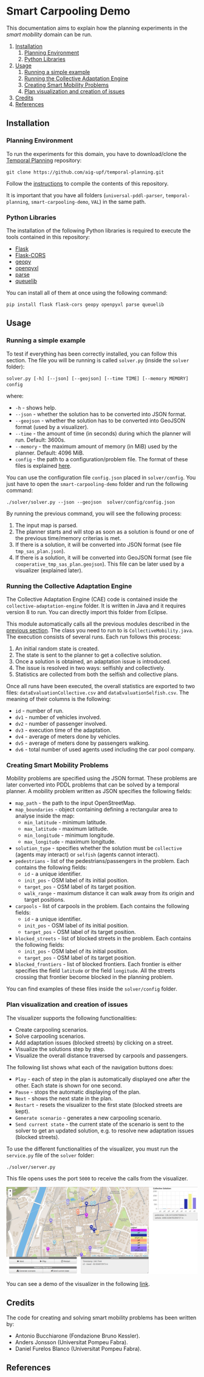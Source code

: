 # Smart Carpooling Demo

This documentation aims to explain how the planning experiments in the *smart mobility* domain can be run.

1. [Installation](#installation)
	1. [Planning Environment](#planning-environment)
	1. [Python Libraries](#python-libraries)
1. [Usage](#usage)
	1. [Running a simple example](#run-default-example)
	1. [Running the Collective Adaptation Engine](#run-cae)
	1. [Creating Smart Mobility Problems](#create-sm-problems)
	1. [Plan visualization and creation of issues](#visualization-and-issue-creation)
1. [Credits](#credits)
1. [References](#references)

## <a name="installation"></a>Installation

### <a name="planning-environment"></a>Planning Environment

To run the experiments for this domain, you have to download/clone the [Temporal Planning](https://github.com/aig-upf/temporal-planning) repository:

```
git clone https://github.com/aig-upf/temporal-planning.git
```

Follow the [instructions](https://github.com/aig-upf/temporal-planning/blob/master/README.md) to compile the contents of this repository.

It is important that you have all folders (`universal-pddl-parser`, `temporal-planning`, `smart-carpooling-demo`, `VAL`) in the same path.

### <a name="python-libs-installation"></a>Python Libraries

The installation of the following Python libraries is required to execute the tools contained in this repository:

* [Flask](http://flask.pocoo.org/docs/0.12/quickstart/)
* [Flask-CORS](https://flask-cors.readthedocs.io/en/latest/)
* [geopy](https://pypi.python.org/pypi/geopy)
* [openpyxl](http://openpyxl.readthedocs.io/en/default/)
* [parse](https://pypi.python.org/pypi/parse)
* [queuelib](https://pypi.python.org/pypi/queuelib)

You can install all of them at once using the following command:
```
pip install flask flask-cors geopy openpyxl parse queuelib
```

## <a name="usage"></a>Usage

### <a name="run-default-example"></a>Running a simple example

To test if everything has been correctly installed, you can follow this section. The file you will be running is called `solver.py` (inside the `solver` folder):

```
solver.py [-h] [--json] [--geojson] [--time TIME] [--memory MEMORY] config
```

where:

* `-h` - shows help.
* `--json` - whether the solution has to be converted into JSON format.
* `--geojson` - whether the solution has to be converted into GeoJSON format (used by a visualizer).
* `--time` - the amount of time (in seconds) during which the planner will run. Default: 3600s.
* `--memory` - the maximum amount of memory (in MiB) used by the planner. Default: 4096 MiB.
* `config` - the path to a configuration/problem file. The format of these files is explained [here](#create-sm-problems).

You can use the configuration file `config.json` placed in `solver/config`. You just have to open the `smart-carpooling-demo` folder and run the following command:

```
./solver/solver.py --json --geojson  solver/config/config.json
```

By running the previous command, you will see the following process:

1. The input map is parsed.
1. The planner starts and will stop as soon as a solution is found or one of the previous time/memory criterias is met.
1. If there is a solution, it will be converted into JSON format (see file `tmp_sas_plan.json`).
1. If there is a solution, it will be converted into GeoJSON format (see file `cooperative_tmp_sas_plan.geojson`). This file can be later used by a visualizer (explained later).

### <a name="run-cae"></a>Running the Collective Adaptation Engine

The Collective Adaptation Engine (CAE) code is contained inside the `collective-adaptation-engine` folder. It is written in Java and it requires version 8 to run. You can directly import this folder from Eclipse.

This module automatically calls all the previous modules described in the [previous section](#run-default-example). The class you need to run to is `CollectiveMobility.java`.
The execution consists of several runs. Each run follows this process:

1. An initial random state is created.
1. The state is sent to the planner to get a collective solution.
1. Once a solution is obtained, an adaptation issue is introduced.
1. The issue is resolved in two ways: selfishly and collectively.
1. Statistics are collected from both the selfish and collective plans.

Once all runs have been executed, the overall statistics are exported to two files: `dataEvaluationCollective.csv`
and `dataEvaluationSelfish.csv`. The meaning of their columns is the following:

* `id` - number of run.
* `dv1` - number of vehicles involved.
* `dv2` - number of passenger involved.
* `dv3` - execution time of the adaptation.
* `dv4` - average of meters done by vehicles.
* `dv5` - average of meters done by passengers walking.
* `dv6` - total number of used agents used including the car pool company.

### <a name="create-sm-problems"></a>Creating Smart Mobility Problems

Mobility problems are specified using the JSON format. These problems are later converted into PDDL problems that can be solved by a temporal planner. A mobility problem written as JSON specifies the following fields:

* `map_path` - the path to the input OpenStreetMap.
* `map_boundaries` - object containing defining a rectangular area to analyse inside the map:
	* `min_latitude` - minimum latitude.
	* `max_latitude` - maximum latitude.
	* `min_longitude` - minimum longitude.
	* `max_longitude` - maximum longitude.
* `solution_type` - specifies whether the solution must be `collective` (agents may interact) or `selfish` (agents cannot interact).
* `pedestrians` - list of the pedestrians/passengers in the problem. Each contains the following fields:
	* `id` - a unique identifier.
	* `init_pos` - OSM label of its initial position.
	* `target_pos` - OSM label of its target position.
	* `walk_range` - maximum distance it can walk away from its origin and target positions.
* `carpools` - list of carpools in the problem. Each contains the following fields:
	* `id` - a unique identifier.
	* `init_pos` - OSM label of its initial position.
	* `target_pos` - OSM label of its target position.
* `blocked_streets` - list of blocked streets in the problem. Each contains the following fields:
	* `init_pos` - OSM label of its initial position.
	* `target_pos` - OSM label of its target position.
* `blocked_frontiers` - list of blocked frontiers. Each frontier is either specifies the field `latitude` or the field `longitude`.
All the streets crossing that frontier become blocked in the planning problem.

You can find examples of these files inside the `solver/config` folder.

### <a name="visualization-and-issue-creation"></a>Plan visualization and creation of issues

The visualizer supports the following functionalities:

* Create carpooling scenarios.
* Solve carpooling scenarios.
* Add adaptation issues (blocked streets) by clicking on a street.
* Visualize the solutions step by step.
* Visualize the overall distance traversed by carpools and passengers.

The following list shows what each of the navigation buttons does:

* `Play` - each of step in the plan is automatically displayed one after the other. Each state is shown for one second.
* `Pause` - stops the automatic displaying of the plan.
* `Next` - shows the next state in the plan.
* `Restart` - resets the visualizer to the first state (blocked streets are kept).
* `Generate scenario` - generates a new carpooling scenario.
* `Send current state` - the current state of the scenario is sent to the solver to get an updated solution, e.g. to resolve new adaptation issues (blocked streets).

To use the different functionalities of the visualizer, you must run the `service.py` file of the `solver` folder:
```
./solver/server.py
```

This file opens uses the port `5000` to receive the calls from the visualizer.

![Image of the visualizer](doc/img/visualiser_full.png)

You can see a demo of the visualizer in the following [link](https://youtu.be/aSRF6AdUHjs).

## <a name="credits"></a>Credits

The code for creating and solving smart mobility problems has been written by:

* Antonio Bucchiarone (Fondazione Bruno Kessler).
* Anders Jonsson (Universitat Pompeu Fabra).
* Daniel Furelos Blanco (Universitat Pompeu Fabra).

## <a name="references"></a>References
